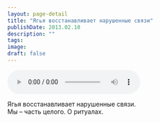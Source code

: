 ```yaml
---
layout: page-detail
title: "Ягья восстанавливает нарушенные связи"
publishDate: 2013.02.10
description: ""
tags:
image:
draft: false
---
```


<audio title="2013.02.10 - Ягья восстанавливает нарушенные связи.mp3" src="https://filer-api.advayta.org/v1.0/public/files/73398" controls=""></audio>

 Ягья восстанавливает нарушенные связи.  
 Мы – часть целого. О ритуалах.  

  
